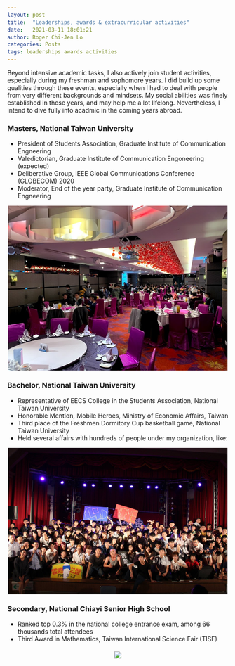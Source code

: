 ```yaml
---
layout: post
title:  "Leaderships, awards & extracurricular activities"
date:   2021-03-11 18:01:21
author: Roger Chi-Jen Lo
categories: Posts
tags: leaderships awards activities
---
```


Beyond intensive academic tasks, I also actively join student activities, especially during my freshman and sophomore years. I did build up some qualities through these events, especially when I had to deal with people from very different backgrounds and mindsets. My social abilities was finely established in those years, and may help me a lot lifelong. Nevertheless, I intend to dive fully into acadmic in the coming years abroad.

<h3>Masters, National Taiwan University</h3>
<ul>
  <li>President of Students Association, Graduate Institute of Communication Engneering</li>
  <li>Valedictorian, Graduate Institute of Communication Engoneering (expected)</li>
  <li>Deliberative Group, IEEE Global Communications Conference (GLOBECOM) 2020</li>
  <li>Moderator, End of the year party, Graduate Institute of Communication Engneering</li>
</ul>

<p style="text-align:center;">
<img src="https://github.com/RogerLo47/RogerLo47.github.io/blob/c0f050132fbc9c41926f75544223efc373a2ce9f/assets/IMG_4634.jpg" width="500" align="middle">
</p>

<h3>Bachelor, National Taiwan University</h3>
<ul>
  <li>Representative of EECS College in the Students Association, National Taiwan University</li>
  <li>Honorable Mention, Mobile Heroes, Ministry of Economic Affairs, Taiwan</li>
  <li>Third place of the Freshmen Dormitory Cup basketball game, National Taiwan University</li>
  <li>Held several affairs with hundreds of people under my organization, like:</li>
</ul>

<p style="text-align:center;">
<img src="https://github.com/RogerLo47/RogerLo47.github.io/blob/c0f050132fbc9c41926f75544223efc373a2ce9f/assets/yunchianight.png" width="500" align="middle">
</p>

<h3>Secondary, National Chiayi Senior High School</h3>
<ul>
  <li>Ranked top 0.3% in the national college entrance exam, among 66 thousands total attendees</li>
  <li>Third Award in Mathematics, Taiwan International Science Fair (TISF)</li>
</ul>

<p style="text-align:center;">
<img src="https://i.epochtimes.com/assets/uploads/2013/08/1308060536412357-600x400.jpg" width="500" align="middle">
</p>
